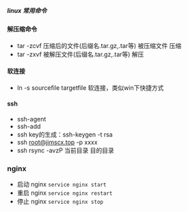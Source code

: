 ##### linux 常用命令
#### 解压缩命令
* tar -zcvf 压缩后的文件(后缀名.tar.gz,.tar等) 被压缩文件 压缩
* tar -zxvf 被解压文件(后缀名.tar.gz,.tar等) 解压
 
#### 软连接
* ln -s sourcefile targetfile 软连接，类似win下快捷方式

#### ssh
* ssh-agent
* ssh-add
* ssh key的生成：ssh-keygen -t rsa
* ssh root@jimscx.top -p xxxx
* ssh rsync -avzP 当前目录 目的目录  

### nginx
* 启动 nginx `service nginx start`
* 重启 nginx `service nginx restart`
* 停止 nginx `service nginx stop`

